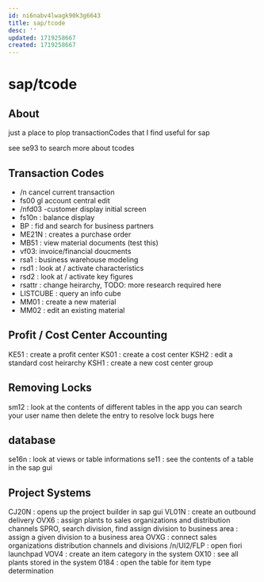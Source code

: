 ```yaml
---
id: ni6nabv4lwagk90k3g6643
title: sap/tcode
desc: ''
updated: 1719258667
created: 1719258667
---
```

# sap/tcode

## About

just a place to plop transactionCodes that I find useful for sap

see se93 to search more about tcodes


## Transaction Codes

- /n cancel current transaction
-  fs00 gl account central edit
- /nfd03 -customer display initial screen
- fs10n : balance display
- BP : fid and search for business partners
- ME21N : creates a purchase order
- MB51 : view material documents (test this)
- vf03: invoice/financial doucments
- rsa1 : business warehouse modeling
- rsd1 : look at / activate characteristics
- rsd2 : look at / activate key figures
- rsattr : change heirarchy, TODO: more research required here
- LISTCUBE : query an info cube
- MM01 : create a new material
- MM02 : edit an existing material

## Profit / Cost Center Accounting

KE51 : create a profit center
KS01 : create a cost center
KSH2 : edit a standard cost heirarchy
KSH1 : create a new cost center group


## Removing Locks

sm12 : look at the contents of different tables in the app
       you can search your user name then delete the entry
       to resolve lock bugs here

## database

se16n : look at views or table informations
se11 : see the contents of a table in the sap gui

## Project Systems

CJ20N : opens up the project builder in sap gui
VL01N : create an outbound delivery
OVX6 : assign plants to sales organizations and distribution channels
SPRO, search division, find assign division to business area : assign a given division to a business area
OVXG : connect sales organizations distribution channels and divisions
/n/UI2/FLP : open fiori launchpad
VOV4 : create an item category in the system
OX10 : see all plants stored in the system
0184 : open the table for item type determination
